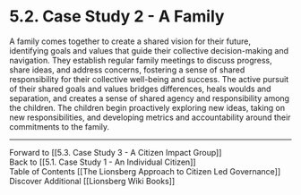 # 5.2. Case Study 2 - A Family

A family comes together to create a shared vision for their future, identifying goals and values that guide their collective decision-making and navigation. They establish regular family meetings to discuss progress, share ideas, and address concerns, fostering a sense of shared responsibility for their collective well-being and success. The active pursuit of their shared goals and values bridges differences, heals woulds and separation, and creates a sense of shared agency and responsibility among the children. The children begin proactively exploring new ideas, taking on new responsibilities, and developing metrics and accountability around their commitments to the family. 

___

Forward to [[5.3. Case Study 3 - A Citizen Impact Group]]  
Back to [[5.1. Case Study 1 - An Individual Citizen]]  
Table of Contents [[The Lionsberg Approach to Citizen Led Governance]]
Discover Additional [[Lionsberg Wiki Books]]  